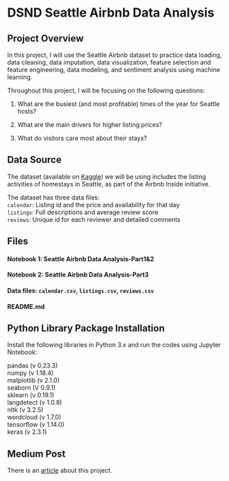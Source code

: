 
# DSND Seattle Airbnb Data Analysis

## Project Overview

In this project, I will use the Seattle Airbnb dataset to practice data loading, data cleaning, data imputation, data visualization, feature selection and feature engineering, data modeling, and sentiment analysis using machine learning.

Throughout this project, I will be focusing on the following questions:

1. What are the busiest (and most profitable) times of the year for Seattle hosts?

2. What are the main drivers for higher listing prices?

3. What do visitors care most about their stays?

## Data Source

The dataset (available on [Kaggle](https://www.kaggle.com/airbnb/seattle)) we will be using includes the listing activities of homestays in Seattle, as part of the Airbnb Inside initiative. 

The dataset has three data files:<br>
`calendar`: Listing id and the price and availability for that day<br>
`listings`: Full descriptions and average review score<br>
`reviews`: Unique id for each reviewer and detailed comments

## Files

#### Notebook 1: Seattle Airbnb Data Analysis-Part1&2 

#### Notebook 2: Seattle Airbnb Data Analysis-Part3 

#### Data files: `calendar.csv`, `listings.csv`, `reviews.csv`

#### README.md


## Python Library Package Installation

Install the following libraries in Python 3.x and run the codes using Jupyter Notebook: <br>

pandas (v 0.23.3)<br>
numpy (v 1.18.4)<br> 
matplotlib (v 2.1.0)<br>
seaborn (V 0.9.1)<br>
sklearn (v 0.19.1)<br> 
langdetect (v 1.0.8)<br>
nltk (v 3.2.5)<br>
wordcloud (v 1.7.0)<br>
tensorflow (v 1.14.0)<br>
keras (v 2.3.1)

## Medium Post
There is an [article](https://medium.com/@yolanda091107/3-things-you-need-to-know-before-listing-or-booking-on-airbnb-in-seattle-96c029783bc3) about this project.
